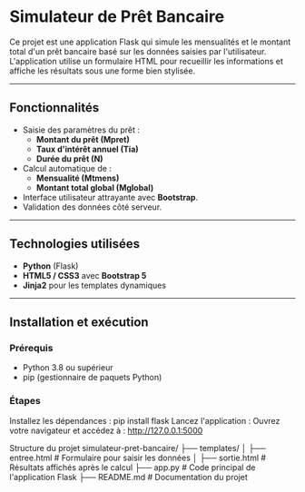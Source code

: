 # Simulateur de Prêt Bancaire

Ce projet est une application Flask qui simule les mensualités et le montant total d'un prêt bancaire basé sur les données saisies par l'utilisateur. L'application utilise un formulaire HTML pour recueillir les informations et affiche les résultats sous une forme bien stylisée.

---

## Fonctionnalités
- Saisie des paramètres du prêt :
  - **Montant du prêt (Mpret)**
  - **Taux d'intérêt annuel (Tia)**
  - **Durée du prêt (N)**
- Calcul automatique de :
  - **Mensualité (Mtmens)**
  - **Montant total global (Mglobal)**
- Interface utilisateur attrayante avec **Bootstrap**.
- Validation des données côté serveur.

---

## Technologies utilisées
- **Python** (Flask)
- **HTML5 / CSS3** avec **Bootstrap 5**
- **Jinja2** pour les templates dynamiques

---

## Installation et exécution

### Prérequis
- Python 3.8 ou supérieur
- pip (gestionnaire de paquets Python)

### Étapes
Installez les dépendances :
pip install flask
Lancez l'application :
Ouvrez votre navigateur et accédez à : http://127.0.0.1:5000

Structure du projet
simulateur-pret-bancaire/
├── templates/
│   ├── entree.html      # Formulaire pour saisir les données
│   ├── sortie.html      # Résultats affichés après le calcul
├── app.py               # Code principal de l'application Flask
├── README.md            # Documentation du projet
